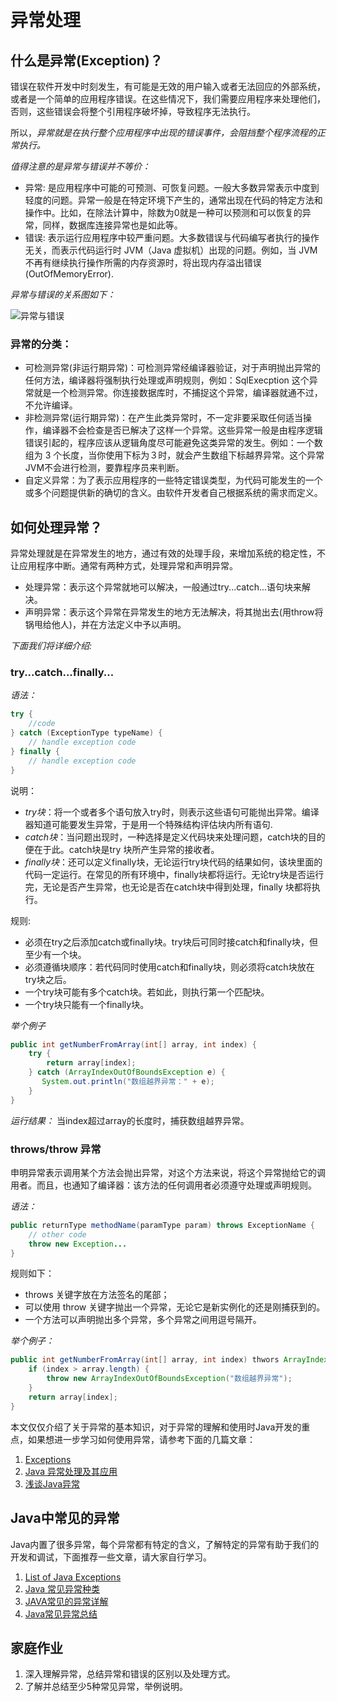 # 异常处理

## 什么是异常(Exception)？

错误在软件开发中时刻发生，有可能是无效的用户输入或者无法回应的外部系统，或者是一个简单的应用程序错误。在这些情况下，我们需要应用程序来处理他们，否则，这些错误会将整个引用程序破坏掉，导致程序无法执行。

所以，*异常就是在执行整个应用程序中出现的错误事件，会阻挡整个程序流程的正常执行。*

*值得注意的是异常与错误并不等价：*

* 异常: 是应用程序中可能的可预测、可恢复问题。一般大多数异常表示中度到轻度的问题。异常一般是在特定环境下产生的，通常出现在代码的特定方法和操作中。比如，在除法计算中，除数为0就是一种可以预测和可以恢复的异常，同样，数据库连接异常也是如此等。
* 错误: 表示运行应用程序中较严重问题。大多数错误与代码编写者执行的操作无关，而表示代码运行时 JVM（Java 虚拟机）出现的问题。例如，当 JVM 不再有继续执行操作所需的内存资源时，将出现内存溢出错误(OutOfMemoryError).

*异常与错误的关系图如下：*

![异常与错误](http://ww1.sinaimg.cn/large/af4e9f79ly1fy0eejzl6sj20fe0bitd3.jpg)

### 异常的分类：

* 可检测异常(非运行期异常)：可检测异常经编译器验证，对于声明抛出异常的任何方法，编译器将强制执行处理或声明规则，例如：SqlExecption 这个异常就是一个检测异常。你连接数据库时，不捕捉这个异常，编译器就通不过，不允许编译。
* 非检测异常(运行期异常)：在产生此类异常时，不一定非要采取任何适当操作，编译器不会检查是否已解决了这样一个异常。这些异常一般是由程序逻辑错误引起的，程序应该从逻辑角度尽可能避免这类异常的发生。例如：一个数组为 3 个长度，当你使用下标为３时，就会产生数组下标越界异常。这个异常JVM不会进行检测，要靠程序员来判断。
* 自定义异常：为了表示应用程序的一些特定错误类型，为代码可能发生的一个或多个问题提供新的确切的含义。由软件开发者自己根据系统的需求而定义。

## 如何处理异常？

异常处理就是在异常发生的地方，通过有效的处理手段，来增加系统的稳定性，不让应用程序中断。通常有两种方式，处理异常和声明异常。

* 处理异常：表示这个异常就地可以解决，一般通过try...catch...语句块来解决。
* 声明异常：表示这个异常在异常发生的地方无法解决，将其抛出去(用throw将锅甩给他人)，并在方法定义中予以声明。

*下面我们将详细介绍:*

### try...catch...finally...

*语法：*
```java
try {
    //code
} catch (ExceptionType typeName) {
    // handle exception code
} finally {
    // handle exception code
}
```

说明：

* *try块*：将一个或者多个语句放入try时，则表示这些语句可能抛出异常。编译器知道可能要发生异常，于是用一个特殊结构评估块内所有语句.
* *catch块*：当问题出现时，一种选择是定义代码块来处理问题，catch块的目的便在于此。catch块是try 块所产生异常的接收者。
* *finally块*：还可以定义finally块，无论运行try块代码的结果如何，该块里面的代码一定运行。在常见的所有环境中，finally块都将运行。无论try块是否运行完，无论是否产生异常，也无论是否在catch块中得到处理，finally 块都将执行。

规则:

* 必须在try之后添加catch或finally块。try块后可同时接catch和finally块，但至少有一个块。
* 必须遵循块顺序：若代码同时使用catch和finally块，则必须将catch块放在try块之后。
* 一个try块可能有多个catch块。若如此，则执行第一个匹配块。
* 一个try块只能有一个finally块。

*举个例子*

```java
public int getNumberFromArray(int[] array, int index) {
    try {
        return array[index];
    } catch (ArrayIndexOutOfBoundsException e) {
       System.out.println("数组越界异常：" + e);
    }
}
```

*运行结果：* 当index超过array的长度时，捕获数组越界异常。

### throws/throw 异常

申明异常表示调用某个方法会抛出异常，对这个方法来说，将这个异常抛给它的调用者。而且，也通知了编译器：该方法的任何调用者必须遵守处理或声明规则。

*语法：*

```java
public returnType methodName(paramType param) throws ExceptionName {
    // other code
    throw new Exception...
}
```
规则如下：

* throws 关键字放在方法签名的尾部；
* 可以使用 throw 关键字抛出一个异常，无论它是新实例化的还是刚捕获到的。
* 一个方法可以声明抛出多个异常，多个异常之间用逗号隔开。

*举个例子：*

```java
public int getNumberFromArray(int[] array, int index) thwors ArrayIndexOutOfBoundsException {
    if (index > array.length) {
        throw new ArrayIndexOutOfBoundsException("数组越界异常");
    }
    return array[index];
}
```

本文仅仅介绍了关于异常的基本知识，对于异常的理解和使用时Java开发的重点，如果想进一步学习如何使用异常，请参考下面的几篇文章：

1. [Exceptions](https://docs.oracle.com/javase/tutorial/essential/exceptions/index.html)
2. [Java 异常处理及其应用](https://www.ibm.com/developerworks/cn/java/j-lo-exception/index.html)
3. [浅谈Java异常](http://www.cnblogs.com/focusj/archive/2011/12/26/2301524.html)

## Java中常见的异常

Java内置了很多异常，每个异常都有特定的含义，了解特定的异常有助于我们的开发和调试，下面推荐一些文章，请大家自行学习。

1. [List of Java Exceptions](https://programming.guide/java/list-of-java-exceptions.html)
2. [Java 常见异常种类](https://www.cnblogs.com/cvst/p/5822373.html)
3. [JAVA常见的异常详解](https://www.jianshu.com/p/6a6549a6bebb)
4. [Java常见异常总结](https://www.jianshu.com/p/a03c8807bbbc)

## 家庭作业

1. 深入理解异常，总结异常和错误的区别以及处理方式。
2. 了解并总结至少5种常见异常，举例说明。

